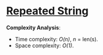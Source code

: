 # [Repeated String](https://www.hackerrank.com/challenges/repeated-string)

__Complexity Analysis__:

* Time complexity: _O(n)_, _n_ = len(s).
* Space complexity: _O(1)_.
